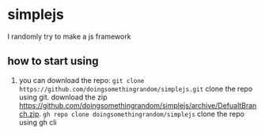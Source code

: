 # simplejs
I randomly try to make a js framework
## how to start using
1. you can download the repo: `git clone https://github.com/doingsomethingrandom/simplejs.git` clone the repo using git. download the zip https://github.com/doingsomethingrandom/simplejs/archive/DefualtBranch.zip. `gh repo clone doingsomethingrandom/simplejs` clone the repo using gh cli
